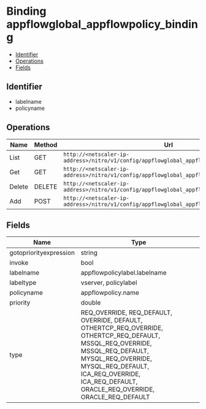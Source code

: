 # Binding appflowglobal_appflowpolicy_binding

- [Identifier](#identifier)
- [Operations](#operations)
- [Fields](#fields)

## Identifier

- labelname
- policyname

## Operations

| Name | Method | Url |
|----|----|----|
| List | GET | `http://<netscaler-ip-address>/nitro/v1/config/appflowglobal_appflowpolicy_binding` |
| Get | GET | `http://<netscaler-ip-address>/nitro/v1/config/appflowglobal_appflowpolicy_binding/<name>` |
| Delete | DELETE | `http://<netscaler-ip-address>/nitro/v1/config/appflowglobal_appflowpolicy_binding/<name>` |
| Add | POST | `http://<netscaler-ip-address>/nitro/v1/config/appflowglobal_appflowpolicy_binding` |

## Fields

| Name | Type |
|----|----|
| gotopriorityexpression | string |
| invoke | bool |
| labelname | appflowpolicylabel.labelname |
| labeltype | vserver, policylabel |
| policyname | appflowpolicy.name |
| priority | double |
| type | REQ_OVERRIDE, REQ_DEFAULT, OVERRIDE, DEFAULT, OTHERTCP_REQ_OVERRIDE, OTHERTCP_REQ_DEFAULT, MSSQL_REQ_OVERRIDE, MSSQL_REQ_DEFAULT, MYSQL_REQ_OVERRIDE, MYSQL_REQ_DEFAULT, ICA_REQ_OVERRIDE, ICA_REQ_DEFAULT, ORACLE_REQ_OVERRIDE, ORACLE_REQ_DEFAULT |

